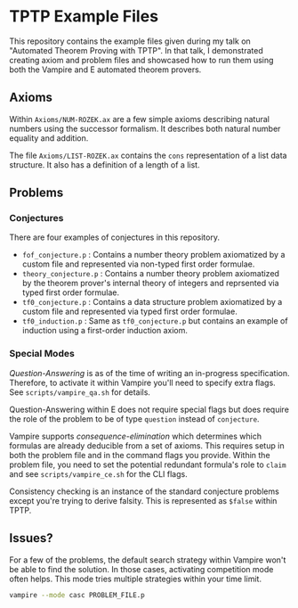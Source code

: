 # TPTP Example Files

This repository contains the example files given during my talk on "Automated Theorem Proving with TPTP". In that talk, I demonstrated creating axiom and problem files and showcased how to run them using both the Vampire and E automated theorem provers.

## Axioms

Within `Axioms/NUM-ROZEK.ax` are a few simple axioms describing natural numbers using the successor formalism. It describes both natural number equality and addition.

The file `Axioms/LIST-ROZEK.ax` contains the `cons` representation of a list data structure. It also has a definition of a length of a list.

## Problems

### Conjectures

There are four examples of conjectures in this repository.
- `fof_conjecture.p` : Contains a number theory problem axiomatized by a custom file and represented via non-typed first order formulae.
- `theory_conjecture.p` : Contains a number theory problem axiomatized by the theorem prover's internal theory of integers and reprsented via typed first order formulae.
- `tf0_conjecture.p` : Contains a data structure problem axiomatized by a custom file and represented via typed first order formulae.
- `tf0_induction.p` : Same as `tf0_conjecture.p` but contains an example of induction using a first-order induction axiom.

### Special Modes

*Question-Answering* is as of the time of writing an in-progress specification. Therefore, to activate it within Vampire you'll need to specify extra flags. See `scripts/vampire_qa.sh` for details.

Question-Answering within E does not require special flags but does require the role of the problem to be of type `question` instead of `conjecture`.

Vampire supports *consequence-elimination* which determines which formulas are already deducible from a set of axioms. This requires setup in both the problem file and in the command flags you provide. Within the problem file, you need to set the potential redundant formula's role to `claim` and see `scripts/vampire_ce.sh` for the CLI flags.

Consistency checking is an instance of the standard conjecture problems except you're trying to derive falsity. This is represented as `$false` within TPTP.

## Issues?

For a few of the problems, the default search strategy within Vampire won't be able to find the solution. In those cases, activating competition mode often helps. This mode tries multiple strategies within your time limit.

```bash
vampire --mode casc PROBLEM_FILE.p
```
